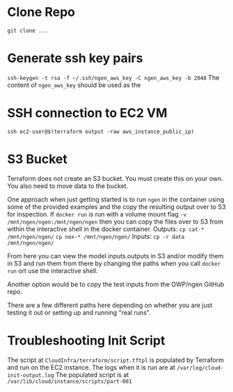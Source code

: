 # Clone Repo
`git clone ...`

# Generate ssh key pairs
`ssh-keygen -t rsa -f ~/.ssh/ngen_aws_key -C ngen_aws_key -b 2048`
The content of `ngen_aws_key` should be used as the 

# SSH connection to EC2 VM
`ssh ec2-user@$(terraform output -raw aws_instance_public_ip)`

# S3 Bucket
Terraform does not create an S3 bucket.  You must create this on your own.  You also need to move data to the bucket.

One approach when just getting started is to run `ngen` in the container using some of the provided examples and the copy the 
resulting output over to S3 for inspection. If `docker run` is run with a volume mount flag `-v /mnt/ngen/ngen:/mnt/ngen/ngen` then
you can copy the files over to S3 from within the interactive shell in the docker container.
Outputs: `cp cat-* /mnt/ngen/ngen/` `cp nex-* /mnt/ngen/ngen/` Inputs: `cp -r data /mnt/ngen/ngen/`

From here you can view the model inputs.outputs in S3 and/or modify them in S3 and run them from there by changing the paths 
when you call `docker run` ort use the interactive shell.

Another option would be to copy the test inputs from the OWP/ngen GitHub repo.

There are a few different paths here depending on whether you are just testing it out or setting up and running "real runs".

# Troubleshooting Init Script
The script at `CloudInfra/terraform/script.tftpl` is populated by Terraform and run on the EC2 instance.
The logs when it is run are at `/var/log/cloud-init-output.log`
The populated script is at `/var/lib/cloud/instance/scripts/part-001`
